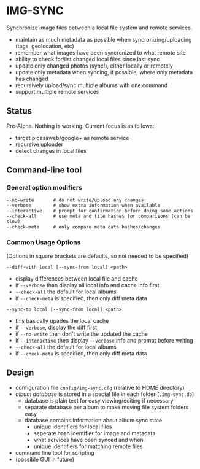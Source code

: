 IMG-SYNC
========

Synchronize image files between a local file system and remote services.

- maintain as much metadata as possible when syncronizing/uploading (tags, geolocation, etc)
- remember what images have been syncronized to what remote site
- ability to check for/list changed local files since last sync
- update only changed photos (sync!), either locally or remotely
- update only metadata when syncing, if possible, where only metadata has changed
- recursively upload/sync multiple albums with one command
- support multiple remote services

Status
------

Pre-Alpha. Nothing is working. Current focus is as follows:

- target picasaweb/google+ as remote service
- recursive uploader
- detect changes in local files


Command-line tool
-----------------

### General option modifiers ###

    --no-write       # do not write/upload any changes
    --verbose        # show extra information when available
    --interactive    # prompt for confirmation before doing some actions
    --check-all      # use meta and file hashes for comparisons (can be slow)
    --check-meta     # only compare meta data hashes/changes


### Common Usage Options ###

(Options in square brackets are defaults, so not needed to be specified)


`--diff-with local [--sync-from local] <path>`

+ display differences between local file and cache
+ if `--verbose` than display all local info and cache info first
+ `--check-all` the default for local albums
+ if `--check-meta` is specified, then only diff meta data


`--sync-to local [--sync-from local] <path>`

+ this basically upades the local cache
+ if `--verbose`, display the diff first
+ if `--no-write` then don't write the updated the cache
+ if `--interactive` then display `--verbose` info and prompt before writing
+ `--check-all` the default for local albums
+ if `--check-meta` is specified, then only diff meta data


Design
------

- configuration file `config/img-sync.cfg` (relative to HOME directory)
- *album database* is stored in a special file in each folder (`.img-sync.db`)
    - database is plain text for easy viewing/editing if necessary
    - separate database per album to make moving file system folders easy
    - database contains information about album sync state
        - unique identifiers for local files
        - seperate hash identifier for image and metadata
        - what services have been synced and when
        - unique identifiers for matching remote files
- command line tool for scripting
- (possible GUI in future)



